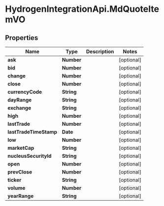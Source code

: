 # HydrogenIntegrationApi.MdQuoteItemVO

## Properties
Name | Type | Description | Notes
------------ | ------------- | ------------- | -------------
**ask** | **Number** |  | [optional] 
**bid** | **Number** |  | [optional] 
**change** | **Number** |  | [optional] 
**close** | **Number** |  | [optional] 
**currencyCode** | **String** |  | [optional] 
**dayRange** | **String** |  | [optional] 
**exchange** | **String** |  | [optional] 
**high** | **Number** |  | [optional] 
**lastTrade** | **Number** |  | [optional] 
**lastTradeTimeStamp** | **Date** |  | [optional] 
**low** | **Number** |  | [optional] 
**marketCap** | **String** |  | [optional] 
**nucleusSecurityId** | **String** |  | [optional] 
**open** | **Number** |  | [optional] 
**prevClose** | **Number** |  | [optional] 
**ticker** | **String** |  | [optional] 
**volume** | **Number** |  | [optional] 
**yearRange** | **String** |  | [optional] 


